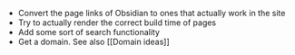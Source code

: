 * Convert the page links of Obsidian to ones that actually work in the site
* Try to actually render the correct build time of pages
* Add some sort of search functionality
* Get a domain. See also [[Domain ideas]]
